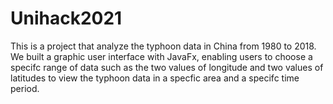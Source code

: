 # Unihack2021

This is a project that analyze the typhoon data in China from 1980 to 2018. We built a graphic user interface with JavaFx, enabling users to choose a specifc range of data such as the two values of longitude and two values of latitudes to view the typhoon data in a specfic area and a specifc time period. 
